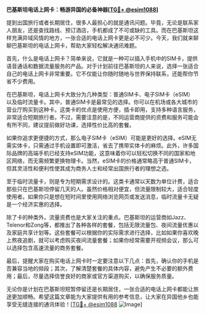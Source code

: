 **巴基斯坦电话上网卡：畅游异国的必备神器[[TG💪+ @esim1088](https://t.me/s/esim1088)]**

提到出国旅行或者长期居住，很多人最担心的就是通讯问题。毕竟，无论是联系家人朋友，还是查找路线、预订酒店，手机都成了不可或缺的工具。而在巴基斯坦这样充满异域风情的地方，一张合适的电话上网卡更是必不可少。今天，我们就来聊聊巴基斯坦的电话上网卡，帮助大家轻松解决通讯难题。

首先，什么是电话上网卡？简单来说，它就是一种可以插入手机中的SIM卡，提供语音通话和数据流量服务的产品。对于计划前往巴基斯坦的人来说，选择一张适合自己的电话上网卡非常重要。它不仅能让你随时随地与世界保持联系，还能帮你节省不少费用。

在巴基斯坦，电话上网卡大致分为几种类型：普通SIM卡、电子SIM卡（eSIM）以及临时流量卡。其中，普通SIM卡是最常见的选择。你可以在机场或各大城市的营业厅购买到这种卡。这类卡的优点是使用方便，插卡即用，支持多种语言服务，非常适合短期旅行者。不过，需要注意的是，不同运营商提供的资费和服务可能会有所不同，建议提前做好功课，选择性价比高的套餐。

如果你追求更便捷的方式，那么电子SIM卡（eSIM）可能是更好的选择。eSIM无需实体卡，只需通过手机设置即可激活，省去了携带实体卡的麻烦。此外，许多国际品牌的高端手机已经支持eSIM功能，这意味着你可以轻松切换不同的国家和地区网络，而无需频繁更换物理卡。当然，eSIM卡的价格通常略高于普通SIM卡，但其灵活性和便利性使其成为商务人士和经常出国旅行者的理想之选。

至于临时流量卡，则是专为短期需求设计的。这类卡通常以天数为单位计费，适合那些只在巴基斯坦停留几天的人。虽然价格相对便宜，但流量限制较大，适合轻度使用者。如果你只是想在短时间里使用网络浏览网页或发送消息，临时流量卡无疑是一个经济实惠的选择。

除了卡的种类外，流量资费也是大家关注的重点。巴基斯坦的运营商如Jazz、Telenor和Zong等，都推出了各种各样的套餐，包括无限流量包、夜间流量优惠以及家庭共享计划等。这些套餐可以根据你的实际需求进行选择，比如如果你喜欢晚上熬夜追剧，就可以考虑购买夜间流量套餐；如果你经常需要开视频会议，那么可以选择包含高速流量的商务套餐。

最后，提醒大家在购买电话上网卡时一定要注意以下几点：首先，确认你的手机是否兼容当地的频段；其次，了解清楚套餐的具体内容，避免产生不必要的额外费用；最后，尽量选择信誉良好的商家或官方渠道购买，以确保服务质量。

无论你是计划在巴基斯坦短暂停留还是长期居住，一张合适的电话上网卡都能让旅途更加顺畅。希望这篇文章能为大家提供有用的参考信息，让大家在异国他乡也能享受无缝连接的通讯体验！[[TG💪+ @esim1088](https://t.me/s/esim1088) ![Image](https://i.postimg.cc/4NQfJmqS/Snipaste-2025-05-13-00-14-12.png)]